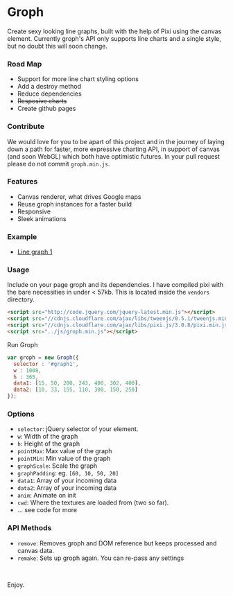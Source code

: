 Groph
====
Create sexy looking line graphs, built with the help of Pixi using the canvas element. Currently groph's API only supports line charts and a single style, but no doubt this will soon change.

### Road Map ###

- Support for more line chart styling options
- Add a destroy method
- Reduce dependencies
- ~~Resposive charts~~
- Create github pages

### Contribute ###

We would love for you to be apart of this project and in the journey of laying down a path for faster, more expressive charting API, in support of canvas (and soon WebGL) which both have optimistic futures. In your pull request please do not commit `groph.min.js`.

### Features ###

- Canvas renderer, what drives Google maps
- Reuse groph instances for a faster build
- Responsive
- Sleek animations

### Example ###

- [Line graph 1](https://github.com/Boyyce/groph/blob/master/example/index.html)

### Usage ###
Include on your page groph and its dependencies. I have compiled pixi with the bare necessities in under < 57kb. This is located inside the `vendors` directory. 
```html
<script src="http://code.jquery.com/jquery-latest.min.js"></script>
<script src="//cdnjs.cloudflare.com/ajax/libs/tweenjs/0.5.1/tweenjs.min.js"></script>
<script src="//cdnjs.cloudflare.com/ajax/libs/pixi.js/3.0.8/pixi.min.js"></script>
<script src="../js/groph.min.js"></script>
```
Run Groph

```javascript
var groph = new Groph({
  selector : '#graph1',
  w : 1008,
  h : 365,
  data1: [15, 50, 200, 243, 400, 302, 400],
  data2: [10, 33, 155, 110, 300, 150, 250]
});
```

### Options ###

- `selector`: jQuery selector of your element.
- `w`: Width of the graph
- `h`: Height of the graph
- `pointMax`: Max value of the graph
- `pointMin`: Min value of the graph
- `graphScale`: Scale the graph
- `graphPadding`: eg. `[60, 10, 50, 20]`
- `data1`: Array of your incoming data
- `data2`: Array of your incoming data
- `anim`: Animate on init
- `cwd`: Where the textures are loaded from (two so far).
- ... see code for more

### API Methods ###

- `remove`: Removes groph and DOM reference but keeps processed and canvas data.
- `remake`: Sets up groph again. You can re-pass any settings

&nbsp;

Enjoy.
